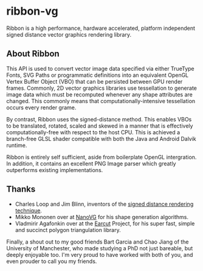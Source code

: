 # ribbon-vg

Ribbon is a high performance, hardware accelerated, platform independent signed distance vector graphics rendering library.

## About Ribbon

This API is used to convert vector image data specified via either TrueType Fonts, SVG Paths or programmatic definitions into an equivalent OpenGL Vertex Buffer Object (VBO) that can be persisted between GPU render frames. Commonly, 2D vector graphics libraries use tessellation to generate image data which must be recomputed whenever any shape attributes are changed. This commonly means that computationally-intensive tessellation occurs every render grame.

By contrast, Ribbon uses the signed-distance method. This enables VBOs to be translated, rotated, scaled and skewed in a manner that is effectively computationally-free with respect to the host CPU. This is achieved a branch-free GLSL shader compatible with both the Java and Android Dalvik runtime. 

Ribbon is entirely self sufficient, aside from boilerplate OpenGL intergration. In addition, it contains an excellent PNG Image parser which greatly outperforms existing implementations.

## Thanks

* Charles Loop and Jim Blinn, inventors of the [signed distance rendering technique](http://http.developer.nvidia.com/GPUGems3/gpugems3_ch25.html).
* Mikko Mononen over at [NanoVG](https://github.com/memononen) for his shape generation algorithms.
* Vladmirir Agafonkin over at the [Earcut](https://github.com/mapbox/earcut) Project, for his super fast, simple and succinct polygon triangulation library.

Finally, a shout out to my good friends Bart Garcia and Chao Jiang of the University of Manchester, who made studying a PhD not just bareable, but deeply enjoyable too. I'm very proud to have worked with both of you, and even prouder to call you my friends.

